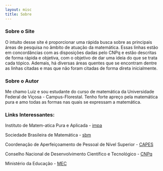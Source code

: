 ```yaml
---
layout: misc
title: Sobre
---
```


### Sobre o Site

O intuito desse site é proporcionar uma rápida busca sobre as principais áreas de pesquisa no âmbito de atuação da matemática. Essas linhas estão em concordâncias com as disposições dadas pelo CNPq e estão descritas de forma rápida e objetiva, com o objetivo de dar uma ideia do que se trata cada tópico. Ademais, há diversas áreas quentes que se encontram dentre as linhas citadas e mas que não foram citadas de forma direta inicialmente.

### Sobre o Autor

Me chamo Luiz e sou estudante do curso de matemática da Universidade Federal de Viçosa - Campus-Florestal. Tenho forte apreço pela matemática pura e amo todas as formas nas quais se expressam a matemática. 

### Links Interessantes:

Instituto de Matem-atica Pura e Aplicada - [impa](https://impa.br/)

Sociedade Brasileira de Matemática - [sbm](https://www.sbm.org.br/)

Coordenação de Aperfeiçoamento de Pessoal de Nível Superior - [CAPES](https://www.gov.br/capes/pt-br)

Conselho Nacional de Desenvolvimento Científico e Tecnológico - [CNPq](https://www.gov.br/cnpq/pt-br)

Ministério da Educação - [MEC](http://portal.mec.gov.br/)
